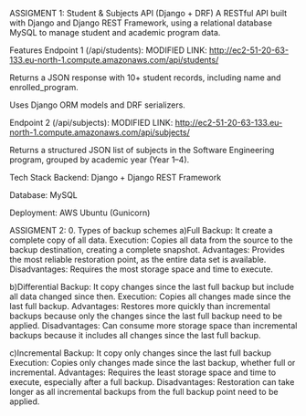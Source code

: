 ASSIGMENT 1:
Student & Subjects API (Django + DRF)
A RESTful API built with Django and Django REST Framework, using a relational database MySQL to manage student and academic program data.

Features
Endpoint 1 (/api/students):
MODIFIED LINK: http://ec2-51-20-63-133.eu-north-1.compute.amazonaws.com/api/students/

Returns a JSON response with 10+ student records, including name and enrolled_program.

Uses Django ORM models and DRF serializers.

Endpoint 2 (/api/subjects):
MODIFIED LINK: http://ec2-51-20-63-133.eu-north-1.compute.amazonaws.com/api/subjects/

Returns a structured JSON list of subjects in the Software Engineering program, grouped by academic year (Year 1–4).

Tech Stack
Backend: Django + Django REST Framework

Database: MySQL

Deployment: AWS Ubuntu (Gunicorn)


ASSIGMENT 2:
0. Types of backup schemes
a)Full Backup: It create a complete copy of all data.
Execution: Copies all data from the source to the backup destination, creating a complete snapshot. 
Advantages: Provides the most reliable restoration point, as the entire data set is available. 
Disadvantages: Requires the most storage space and time to execute. 

b)Differential Backup: It copy changes since the last full backup but include all data changed since then. 
Execution: Copies all changes made since the last full backup.
Advantages: Restores more quickly than incremental backups because only the changes since the last full backup need to be applied.
Disadvantages: Can consume more storage space than incremental backups because it includes all changes since the last full backup. 

c)Incremental Backup: It copy only changes since the last full backup
Execution: Copies only changes made since the last backup, whether full or incremental.
Advantages: Requires the least storage space and time to execute, especially after a full backup.
Disadvantages: Restoration can take longer as all incremental backups from the full backup point need to be applied. 

